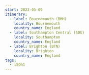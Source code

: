 ```yaml
---
start: 2023-05-09
itinerary:
  - label: Bournemouth (BMH)
    locality: Bournemouth
    country_name: England
  - label: Southampton Central (SOU)
    locality: Southampton
    country_name: England
  - label: Brighton (BTN)
    locality: Brighton
    country_name: England
tags:
  - i5Qh1
---
```

